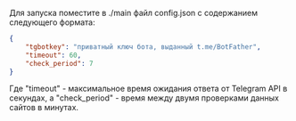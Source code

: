 Для запуска поместите в ./main файл config.json с содержанием следующего формата:
```json
{
    "tgbotkey": "приватный ключ бота, выданный t.me/BotFather",
    "timeout": 60,
    "check_period": 7
}
```
Где "timeout" - максимальное время ожидания ответа от Telegram API в секундах, а "check_period" - время между двумя проверками данных сайтов в минутах.
